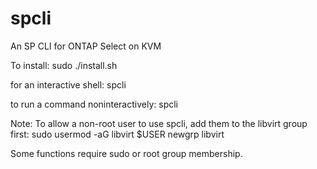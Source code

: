 # spcli
An SP CLI for ONTAP Select on KVM

To install:
  sudo ./install.sh 

for an interactive shell:
  spcli

to run a command noninteractively:
  spcli <command>

Note:
To allow a non-root user to use spcli, add them to the libvirt group first:
  sudo usermod -aG libvirt $USER
  newgrp libvirt

Some functions require sudo or root group membership.
